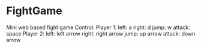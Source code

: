 # FightGame
 
Mini web based fight game
Control:
    Player 1: 
        left: a
        right: d
        jump: w
        attack: space
    Player 2:
        left: left arrow
        right: right arrow
        jump: up arrow
        attack: down arrow